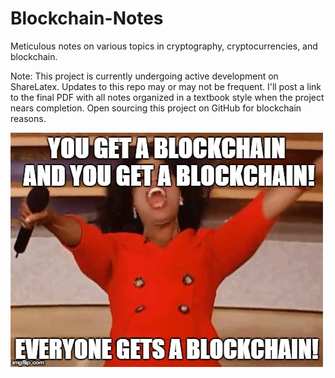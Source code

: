 # Blockchain-Notes
Meticulous notes on various topics in cryptography, cryptocurrencies, and blockchain.

Note: This project is currently undergoing active development on ShareLatex. Updates to this repo may or may not be frequent. I'll post a link to the final PDF with all notes organized in a textbook style when the project nears completion. Open sourcing this project on GitHub for blockchain reasons. 

![for the love of blockchain](assets/img/everyone_blockchain.jpg)

